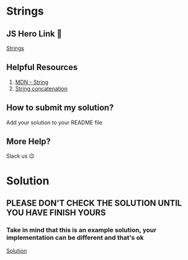 # Strings

## JS Hero Link 🥋

[Strings](https://www.jshero.net/en/koans/string.html)

## Helpful Resources

1. [MDN - String](https://developer.mozilla.org/en-US/docs/Web/JavaScript/Reference/Global_Objects/String)
2. [String concatenation](https://attacomsian.com/blog/javascript-string-concat)

## How to submit my solution?

Add your solution to your README file

## More Help?

Slack us 😉

# Solution

## PLEASE DON'T CHECK THE SOLUTION UNTIL YOU HAVE FINISH YOURS

### Take in mind that this is an example solution, your implementation can be different and that's ok

[Solution](../sol)
